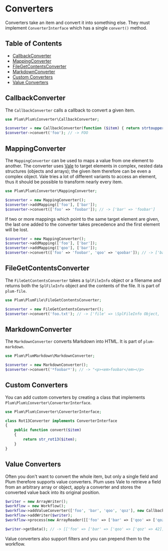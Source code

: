 Converters
==========

Converters take an item and convert it into something else. They must implement `ConverterInterface` which has a single
`convert()` method.


Table of Contents
-----------------

- [CallbackConverter](#callbackconverter)
- [MappingConverter](#mappingconverter)
- [FileGetContentsConverter](#filegetcontentsconverter)
- [MarkdownConverter](#markdownconverter)
- [Custom Converters](#custom-converters)
- [Value Converters](#value-converters)


CallbackConverter
-----------------

The `CallbackConverter` calls a callback to convert a given item.

```php
use Plum\Plum\Converter\CallbackConverter;

$converter = new CallbackConverter(function ($item) { return strtoupper($item); });
$converter->convert('foo'); // -> FOO
```


MappingConverter
----------------

The `MappingConverter` can be used to maps a value from one element to another. The converter uses
[Vale](https://github.com/cocur/vale) to target elements in complex, nested data structures (objects and arrays); the
given item therefore can be even a complex object. Vale tries a lot of different variants to access an element, thus
it should be possible to transform nearly every item.

```php
use Plum\Plum\Converter\MappingConverter;

$converter = new MappingConverter();
$converter->addMapping(['foo'], ['bar']);
$converter->convert(['foo' => 'foobar']); // -> ['bar' => 'foobar']
```

If two or more mappings which point to the same target element are given, the last one added to the converter takes
precedence and the first element will be lost.

```php
$converter = new MappingConverter();
$converter->addMapping(['foo'], ['bar']);
$converter->addMapping(['qoo'], ['bar']);
$converter->convert(['foo' => 'foobar', 'qoo' => 'qoobar']); // -> ['bar' => 'qoobar']
```


FileGetContentsConverter
------------------------

The `FileGetContentsConverter` takes a `SplFileInfo` object or a filename and returns both the `SplFileInfo` object
and the contents of the file. It is part of `plum-file`.

```php
use Plum\PlumFile\FileGetContentsConverter;

$converter = new FileGetContentsConverter();
$converter->convert('foo.txt'); // -> ['file' => \SplFileInfo Object, 'content' => '...']
```


MarkdownConverter
------------------------

The `MarkdownConverter` converts Markdown into HTML. It is part of `plum-markdown`.

```php
use Plum\PlumMarkdown\MarkdownConverter;

$converter = new MarkdownConverter();
$converter->convert('*foobar*'); // -> "<p><em>foobar</em></p>
```


Custom Converters
-----------------

You can add custom converters by creating a class that implements `Plum\Plum\Converter\ConverterInterface`.

```php
use Plum\Plum\Converter\ConverterInterface;

class Rot13Converter implements ConverterInterface
{
    public function convert($item)
    {
        return str_rot13($item);
    }
}
```


Value Converters
----------------

Often you don't want to convert the whole item, but only a single field and Plum therefore supports value converters.
Plum uses Vale to retrieve a field from an arbitrary array or object, apply a converter and stores the converted
value back into its original position.

```php
$writer = new ArrayWriter();
$workflow = new Workflow();
$workflow->addValueConverter(['foo', 'bar', 'qoo', 'qoz'], new CallbackConverter(function ($v) { return $v*2; }));
$workflow->addWriter($writer);
$workflow->process(new ArrayReader([['foo' => ['bar' => ['qoo' => ['qoz' => 21]]]]]));

$writer->getData(); // -> [['foo' => ['bar' => ['qoo' => ['qoz' => 42]]]]]
```

Value converters also support filters and you can prepend them to the workflow.

